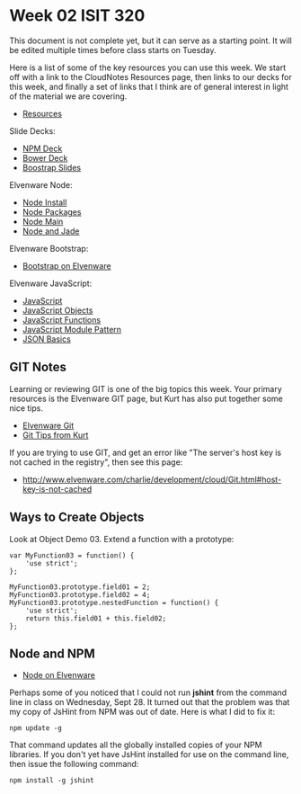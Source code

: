 # Week 02 ISIT 320

This document is not complete yet, but it can serve as a starting point. It will be edited multiple times before class starts on Tuesday.

Here is a list of some of the key resources you can use this week. We
start off with a link to the CloudNotes Resources page, then links
to our decks for this week, and finally a set of links that I think
are of general interest in light of the material we are covering.

- [Resources](Isit320-Resources.html)

Slide Decks:

* [NPM Deck](http://bit.ly/elf-npm)
* [Bower Deck](http://bit.ly/elf-bower)
* [Boostrap Slides](http://bit.ly/elf-bootstrap)

Elvenware Node:

* [Node Install](http://bit.ly/elven-node-install)
* [Node Packages](http://bit.ly/node-packages)
* [Node Main](http://bit.ly/elven-node)
* [Node and Jade](http://bit.ly/elven-jade)

Elvenware Bootstrap:

* [Bootstrap on Elvenware](http://bit.ly/elven-bootstrap)

Elvenware JavaScript:

- [JavaScript](http://www.elvenware.com/charlie/development/web/JavaScript/index.html#javascript-and-jquery)
- [JavaScript Objects](http://www.elvenware.com/charlie/development/web/JavaScript/JavaScriptObjects.html)
- [JavaScript Functions](http://www.elvenware.com/charlie/development/web/JavaScript/JavaScriptFunctions.html)
- [JavaScript Module Pattern](http://www.elvenware.com/charlie/development/web/JavaScript/JavaScriptModules.html)
- [JSON Basics](http://www.elvenware.com/charlie/development/web/JavaScript/JsonBasics.html)

GIT Notes
---------

Learning or reviewing GIT is one of the big topics this week. Your 
primary resources is the Elvenware GIT page, but Kurt has also put 
together some nice tips.

- [Elvenware Git](/charlie/development/cloud/Git.html)
- [Git Tips from Kurt](GitTipsFromKurt.html)

If you are trying to use GIT, and get an error like "The server's 
host key is not cached in the registry", then see this page:

- <http://www.elvenware.com/charlie/development/cloud/Git.html#host-key-is-not-cached>

Ways to Create Objects
----------------------

Look at Object Demo 03. 
Extend a function with a prototype:

~~~~
var MyFunction03 = function() {
    'use strict';       
};

MyFunction03.prototype.field01 = 2;
MyFunction03.prototype.field02 = 4;
MyFunction03.prototype.nestedFunction = function() {
    'use strict';    
    return this.field01 + this.field02;    
};
~~~~

Node and NPM
------------

- [Node on Elvenware](http://www.elvenware.com/charlie/development/web/JavaScript/NodeJs.html)

Perhaps some of you noticed that I could not run **jshint** from the 
command line in class on Wednesday, Sept 28. It turned out that the 
problem was that my copy of JsHint from NPM was out of date. Here is 
what I did to fix it:

	npm update -g
	
That command updates all the globally installed copies of your NPM
libraries. If you don't yet have JsHint installed for use on the 
command line, then issue the following command:

	npm install -g jshint
	
